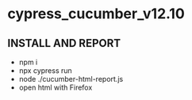 # cypress_cucumber_v12.10


## INSTALL AND REPORT

- npm i
- npx cypress run
- node ./cucumber-html-report.js
- open html with Firefox